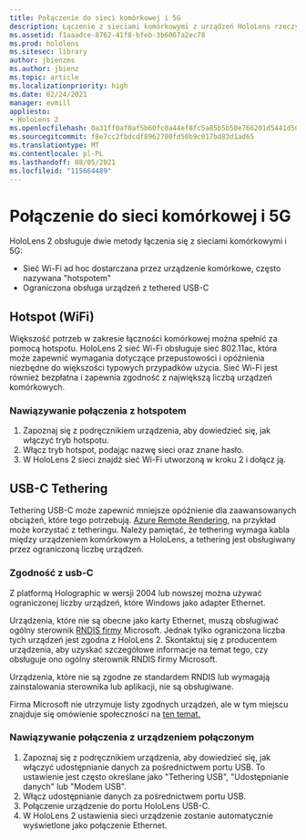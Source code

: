 ```yaml
---
title: Połączenie do sieci komórkowej i 5G
description: Łączenie z sieciami komórkowymi z urządzeń HoloLens rzeczywistości mieszanej.
ms.assetid: f1aaadce-8762-41f8-bfeb-3b6067a2ec78
ms.prod: hololens
ms.sitesec: library
author: jbienzms
ms.author: jbienz
ms.topic: article
ms.localizationpriority: high
ms.date: 02/24/2021
manager: evmill
appliesto:
- HoloLens 2
ms.openlocfilehash: 0a31ff0af0af5b60fc0a44ef8fc5a85b5b50e766201d5441d508fd23dd0369e4
ms.sourcegitcommit: f8e7cc2fbdcdf8962700fd50b9c017bd83d1ad65
ms.translationtype: MT
ms.contentlocale: pl-PL
ms.lasthandoff: 08/05/2021
ms.locfileid: "115664489"
---
```

# <a name="connect-to-cellular-and-5g"></a>Połączenie do sieci komórkowej i 5G

HoloLens 2 obsługuje dwie metody łączenia się z sieciami komórkowymi i 5G:

- Sieć Wi-Fi ad hoc dostarczana przez urządzenie komórkowe, często nazywana "hotspotem"
- Ograniczona obsługa urządzeń z tethered USB-C

## <a name="hotspot-wifi"></a>Hotspot (WiFi)

Większość potrzeb w zakresie łączności komórkowej można spełnić za pomocą hotspotu. HoloLens 2 sieć Wi-Fi obsługuje sieć 802.11ac, która może zapewnić wymagania dotyczące przepustowości i opóźnienia niezbędne do większości typowych przypadków użycia. Sieć Wi-Fi jest również bezpłatna i zapewnia zgodność z największą liczbą urządzeń komórkowych.

### <a name="connecting-to-a-hotspot"></a>Nawiązywanie połączenia z hotspotem

1. Zapoznaj się z podręcznikiem urządzenia, aby dowiedzieć się, jak włączyć tryb hotspotu.
1. Włącz tryb hotspot, podając nazwę sieci oraz znane hasło.
1. W HoloLens 2 sieci znajdź sieć Wi-Fi utworzoną w kroku 2 i dołącz ją.

## <a name="usb-c-tethering"></a>USB-C Tethering

Tethering USB-C może zapewnić mniejsze opóźnienie dla zaawansowanych obciążeń, które tego potrzebują. [Azure Remote Rendering](https://azure.microsoft.com/services/remote-rendering), na przykład może korzystać z tetheringu. Należy pamiętać, że tethering wymaga kabla między urządzeniem komórkowym a HoloLens, a tethering jest obsługiwany przez ograniczoną liczbę urządzeń.

### <a name="usb-c-compatibility"></a>Zgodność z usb-C

Z platformą Holographic w wersji 2004 lub nowszej można używać ograniczonej liczby urządzeń, które Windows jako adapter Ethernet.

Urządzenia, które nie są obecne jako karty Ethernet, muszą obsługiwać ogólny sterownik [RNDIS firmy](/windows-hardware/drivers/network/overview-of-remote-ndis--rndis-) Microsoft. Jednak tylko ograniczona liczba tych urządzeń jest zgodna z HoloLens 2. Skontaktuj się z producentem urządzenia, aby uzyskać szczegółowe informacje na temat tego, czy obsługuje ono ogólny sterownik RNDIS firmy Microsoft.

Urządzenia, które nie są zgodne ze standardem RNDIS lub wymagają zainstalowania sterownika lub aplikacji, nie są obsługiwane.

Firma Microsoft nie utrzymuje listy zgodnych urządzeń, ale w tym miejscu znajduje się omówienie społeczności na [ten temat.](https://aka.ms/HLCommunityCell)

### <a name="connecting-to-a-tethered-device"></a>Nawiązywanie połączenia z urządzeniem połączonym

1. Zapoznaj się z podręcznikiem urządzenia, aby dowiedzieć się, jak włączyć udostępnianie danych za pośrednictwem portu USB. To ustawienie jest często określane jako "Tethering USB", "Udostępnianie danych" lub "Modem USB".
1. Włącz udostępnianie danych za pośrednictwem portu USB.
1. Połączenie urządzenie do portu HoloLens USB-C.
1. W HoloLens 2 ustawienia sieci urządzenie zostanie automatycznie wyświetlone jako połączenie Ethernet.
